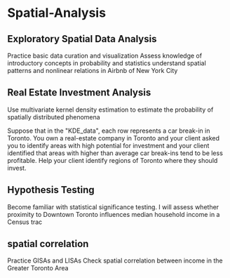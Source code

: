 # Spatial-Analysis

## Exploratory Spatial Data Analysis
Practice basic data curation and visualization
Assess knowledge of introductory concepts in probability and statistics
understand spatial patterns and nonlinear relations in Airbnb of New York City

## Real Estate Investment Analysis
Use multivariate kernel density estimation to estimate the probability of spatially distributed phenomena

Suppose that in the "KDE_data", each row represents a car break-in in Toronto. You own a real-estate company in Toronto and your client asked you to identify areas with high potential for investment and your client identified that areas with higher than average car break-ins tend to be less profitable. Help your client identify regions of Toronto where they should invest.

## Hypothesis Testing
Become familiar with statistical significance testing.
I will assess whether proximity to Downtown Toronto influences median household income in a Census trac

## spatial correlation
Practice GISAs and LISAs
Check spatial correlation between income in the Greater Toronto Area

